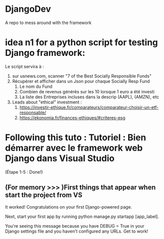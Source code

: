# DjangoDev
A repo to mess around with the framework

# idea n1 for a python script for testing Django framework:
Le script servira à :
1. sur usnews.com, scanner "7 of the Best Socially Responsible Funds"
2. Récupérer et afficher dans un Json pour chaque Socially Resp Fund 
    1. Le nom du Fund
    2. Combien de revenus générés sur les 10 lorsque 1 euro a été investi
    3. La liste des Entreprises incluses dans la descrip (AAPL), (AMZN), etc
3. Leads about "ethical" investment :
    1. https://investir-ethique.fr/comparateurs/comparateur-choisir-un-etf-responsable/
    2. https://ekonomia.fr/finances-ethiques/#criteres-esg

# Following this tuto : Tutoriel : Bien démarrer avec le framework web Django dans Visual Studio
(Étape 1-5 : Done!)
## (For memory >>> )First things that appear when start the project from VS
It worked!
Congratulations on your first Django-powered page.

Next, start your first app by running python manage.py startapp [app_label].

You're seeing this message because you have DEBUG = True in your Django settings file and you haven't configured any URLs. Get to work!
